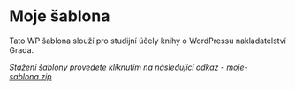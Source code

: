 # Moje šablona

Tato WP šablona slouží pro studijní účely knihy o WordPressu nakladatelství Grada.

*Stažení šablony provedete kliknutím na následující odkaz - [moje-sablona.zip](https://github.com/adam-laita/moje-sablona/releases/latest/download/moje-sablona.zip)*
